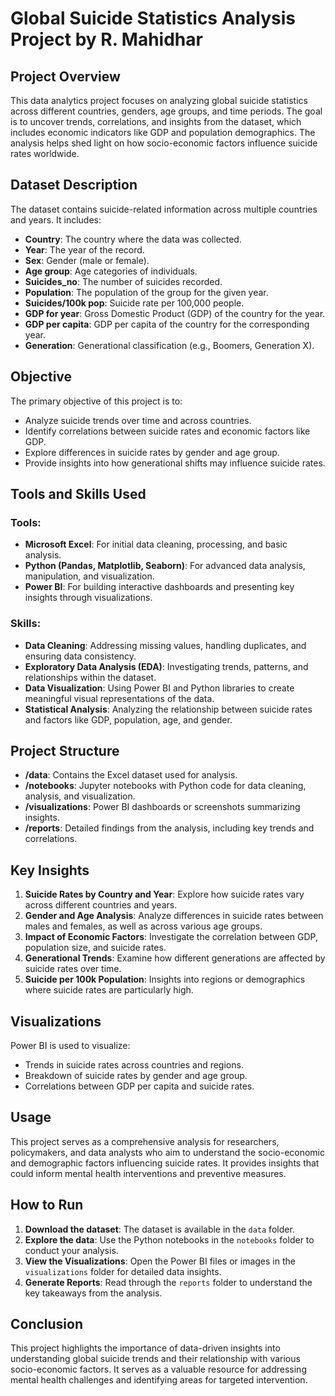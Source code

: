 # Global Suicide Statistics Analysis Project by R. Mahidhar

## Project Overview
This data analytics project focuses on analyzing global suicide statistics across different countries, genders, age groups, and time periods. The goal is to uncover trends, correlations, and insights from the dataset, which includes economic indicators like GDP and population demographics. The analysis helps shed light on how socio-economic factors influence suicide rates worldwide.

## Dataset Description
The dataset contains suicide-related information across multiple countries and years. It includes:
- **Country**: The country where the data was collected.
- **Year**: The year of the record.
- **Sex**: Gender (male or female).
- **Age group**: Age categories of individuals.
- **Suicides_no**: The number of suicides recorded.
- **Population**: The population of the group for the given year.
- **Suicides/100k pop**: Suicide rate per 100,000 people.
- **GDP for year**: Gross Domestic Product (GDP) of the country for the year.
- **GDP per capita**: GDP per capita of the country for the corresponding year.
- **Generation**: Generational classification (e.g., Boomers, Generation X).

## Objective
The primary objective of this project is to:
- Analyze suicide trends over time and across countries.
- Identify correlations between suicide rates and economic factors like GDP.
- Explore differences in suicide rates by gender and age group.
- Provide insights into how generational shifts may influence suicide rates.

## Tools and Skills Used

### Tools:
- **Microsoft Excel**: For initial data cleaning, processing, and basic analysis.
- **Python (Pandas, Matplotlib, Seaborn)**: For advanced data analysis, manipulation, and visualization.
- **Power BI**: For building interactive dashboards and presenting key insights through visualizations.

### Skills:
- **Data Cleaning**: Addressing missing values, handling duplicates, and ensuring data consistency.
- **Exploratory Data Analysis (EDA)**: Investigating trends, patterns, and relationships within the dataset.
- **Data Visualization**: Using Power BI and Python libraries to create meaningful visual representations of the data.
- **Statistical Analysis**: Analyzing the relationship between suicide rates and factors like GDP, population, age, and gender.

## Project Structure
- **/data**: Contains the Excel dataset used for analysis.
- **/notebooks**: Jupyter notebooks with Python code for data cleaning, analysis, and visualization.
- **/visualizations**: Power BI dashboards or screenshots summarizing insights.
- **/reports**: Detailed findings from the analysis, including key trends and correlations.

## Key Insights
1. **Suicide Rates by Country and Year**: Explore how suicide rates vary across different countries and years.
2. **Gender and Age Analysis**: Analyze differences in suicide rates between males and females, as well as across various age groups.
3. **Impact of Economic Factors**: Investigate the correlation between GDP, population size, and suicide rates.
4. **Generational Trends**: Examine how different generations are affected by suicide rates over time.
5. **Suicide per 100k Population**: Insights into regions or demographics where suicide rates are particularly high.

## Visualizations
Power BI is used to visualize:
- Trends in suicide rates across countries and regions.
- Breakdown of suicide rates by gender and age group.
- Correlations between GDP per capita and suicide rates.

## Usage
This project serves as a comprehensive analysis for researchers, policymakers, and data analysts who aim to understand the socio-economic and demographic factors influencing suicide rates. It provides insights that could inform mental health interventions and preventive measures.

## How to Run
1. **Download the dataset**: The dataset is available in the `data` folder.
2. **Explore the data**: Use the Python notebooks in the `notebooks` folder to conduct your analysis.
3. **View the Visualizations**: Open the Power BI files or images in the `visualizations` folder for detailed data insights.
4. **Generate Reports**: Read through the `reports` folder to understand the key takeaways from the analysis.

## Conclusion
This project highlights the importance of data-driven insights into understanding global suicide trends and their relationship with various socio-economic factors. It serves as a valuable resource for addressing mental health challenges and identifying areas for targeted intervention.
